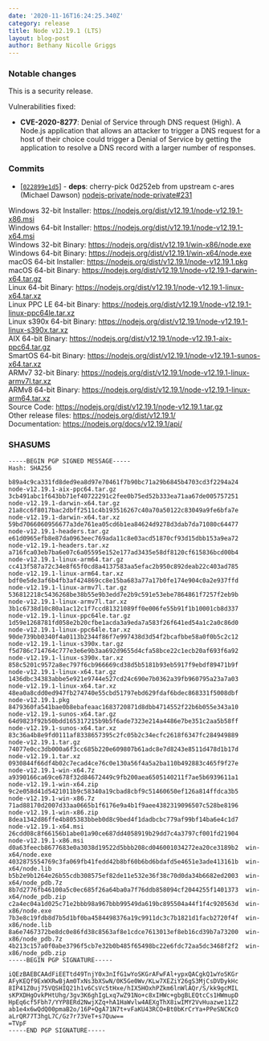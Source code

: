 ```yaml
---
date: '2020-11-16T16:24:25.340Z'
category: release
title: Node v12.19.1 (LTS)
layout: blog-post
author: Bethany Nicolle Griggs
---
```


### Notable changes

This is a security release.

Vulnerabilities fixed:

- **CVE-2020-8277**: Denial of Service through DNS request (High). A Node.js application that allows an attacker to trigger a DNS request for a host of their choice could trigger a Denial of Service by getting the application to resolve a DNS record with a larger number of responses.

### Commits

- [[`022899e1d5`](https://github.com/nodejs/node/commit/022899e1d5)] - **deps**: cherry-pick 0d252eb from upstream c-ares (Michael Dawson) [nodejs-private/node-private#231](https://github.com/nodejs-private/node-private/pull/231)

Windows 32-bit Installer: https://nodejs.org/dist/v12.19.1/node-v12.19.1-x86.msi \
Windows 64-bit Installer: https://nodejs.org/dist/v12.19.1/node-v12.19.1-x64.msi \
Windows 32-bit Binary: https://nodejs.org/dist/v12.19.1/win-x86/node.exe \
Windows 64-bit Binary: https://nodejs.org/dist/v12.19.1/win-x64/node.exe \
macOS 64-bit Installer: https://nodejs.org/dist/v12.19.1/node-v12.19.1.pkg \
macOS 64-bit Binary: https://nodejs.org/dist/v12.19.1/node-v12.19.1-darwin-x64.tar.gz \
Linux 64-bit Binary: https://nodejs.org/dist/v12.19.1/node-v12.19.1-linux-x64.tar.xz \
Linux PPC LE 64-bit Binary: https://nodejs.org/dist/v12.19.1/node-v12.19.1-linux-ppc64le.tar.xz \
Linux s390x 64-bit Binary: https://nodejs.org/dist/v12.19.1/node-v12.19.1-linux-s390x.tar.xz \
AIX 64-bit Binary: https://nodejs.org/dist/v12.19.1/node-v12.19.1-aix-ppc64.tar.gz \
SmartOS 64-bit Binary: https://nodejs.org/dist/v12.19.1/node-v12.19.1-sunos-x64.tar.xz \
ARMv7 32-bit Binary: https://nodejs.org/dist/v12.19.1/node-v12.19.1-linux-armv7l.tar.xz \
ARMv8 64-bit Binary: https://nodejs.org/dist/v12.19.1/node-v12.19.1-linux-arm64.tar.xz \
Source Code: https://nodejs.org/dist/v12.19.1/node-v12.19.1.tar.gz \
Other release files: https://nodejs.org/dist/v12.19.1/ \
Documentation: https://nodejs.org/docs/v12.19.1/api/

### SHASUMS

```
-----BEGIN PGP SIGNED MESSAGE-----
Hash: SHA256

b89a4c9ca331fd8ded9ea8d97e70461f7b90bc71a29b6845b4703cd3f2294a24  node-v12.19.1-aix-ppc64.tar.gz
3cb491abc1f643bb71ef40722291c2fee0b75ed52b333ea71aa67de005757251  node-v12.19.1-darwin-x64.tar.gz
21a8cc6f8017bac2dbff2511c4b193516267c40a70a50122c83049a9fe6bfa7e  node-v12.19.1-darwin-x64.tar.xz
59bd7066060956677a3de761ea05cd6b1ea84624d9278d3dab7da71080c64477  node-v12.19.1-headers.tar.gz
e61d0965efb8e87da0963eec769ada11c8e03acd51870cf93d15dbb153a9ea72  node-v12.19.1-headers.tar.xz
a716fca03eb7ba6e07c6a05595e152e177ad3435e58df8120cf615836bcd00b4  node-v12.19.1-linux-arm64.tar.gz
cc413f587a72c34e8f65f0cd8a4137583aa5efac2b950c892deab22c403ad785  node-v12.19.1-linux-arm64.tar.xz
bdf0e5de3af6b4fb3af424869cc8e15ba683a77a17b0fe174e904c0a2e937ffd  node-v12.19.1-linux-armv7l.tar.gz
536812218c5436268be38b55e9b3edd7e2b9c591e53ebe7864861f7257f2eb9b  node-v12.19.1-linux-armv7l.tar.xz
3b1c6738d10c80a1ac12c1f7ccd81321089ff0e006fe55b91f1b10001cb8d337  node-v12.19.1-linux-ppc64le.tar.gz
1d59e1268781fd058e2b20cfbe1acda3a9eda7a583f26f641ed54a1c2a0c86d0  node-v12.19.1-linux-ppc64le.tar.xz
90de739bb0340f4a0113b2344f86f7e997438d3d54f2bcafbbe58a0f0b5c2c12  node-v12.19.1-linux-s390x.tar.gz
f5d786c714764c777e3e6e9b3aa692d9655d4cfa58bce22c1ecb20af693f6a92  node-v12.19.1-linux-s390x.tar.xz
858c5201c9572a8ec797f6cb966669cd38d5b5181b93eb5917f9ebdf89471b9f  node-v12.19.1-linux-x64.tar.gz
1436dbc34383abbe5e921e9744e527cd24c690e7b0362a39fb960795a23a7a03  node-v12.19.1-linux-x64.tar.xz
48ea0a8cdd0ed947fb274740e55cbd51797ebd629fdaf6bdec868331f5008dbf  node-v12.19.1.pkg
8479360fa541bae0b8ebafeaac1683720871d8dbb4714552f22b6b055e343a10  node-v12.19.1-sunos-x64.tar.gz
64d9823f92b50bdd165317215b9b5f6ade7323e214a4486e7be351c2aa5b58ff  node-v12.19.1-sunos-x64.tar.xz
83c36a4b8e9fd0111af8338657395c2fc05b2c34ecfc2618f6347fc284949889  node-v12.19.1.tar.gz
74077e0cc3db000a6f3cc685b220e609807b61adc8e7d8243e8511d478d1b17d  node-v12.19.1.tar.xz
0930844f66df4b02c7ecad4ce76c0e130a56f4a5a2ba110b492883c465f9f27e  node-v12.19.1-win-x64.7z
a9390166ca69ce678f32d84672449c9fb200aea6505140211f7ae5b6939611a1  node-v12.19.1-win-x64.zip
9c2e058d41d5421011b9c58340a19cbad8cbf9c51460650ef126a814ffdca3b5  node-v12.19.1-win-x86.7z
71ad88170d2007d33aa0665b1f6176e9a4b1f9aee4382319096507c528be8196  node-v12.19.1-win-x86.zip
8dea1342d86ffe4b805383bbeb0d8c9bed4f1dadbcbc779af99bf14ba6e4c1d7  node-v12.19.1-x64.msi
26cdd08c8f66156b1abe01a90ce687dd4058919b29dd7c4a3797cf001fd21904  node-v12.19.1-x86.msi
d0a63feecb8677683e0a3038d19522d5bbb208cd046001034272ea20ce3189b2  win-x64/node.exe
4032875554769c3fa069fb41fedd42b8bf60b6bd6bdafd5e4651e3ade413161b  win-x64/node.lib
b5b2e9b1264e26b55cdb308575ef82de11e532e36f38c70d0da34b6682ed2003  win-x64/node_pdb.7z
8b7d2776fb46100a5c0ec685f26a64ba0a7f76ddb858094cf2044255f1401373  win-x64/node_pdb.zip
c2a4ec04a1d025c71e2bbb98a967bbb99549da619bc895504a44f1f4c920563d  win-x86/node.exe
7b3e8c19fdb8d7b5d1bf0ba4584498376a19c9911dc3c7b1821d1facb2720f4f  win-x86/node.lib
8a6e7467372be8dc0e86fd38c8563af8e1cdce7613013ef8eb16cd39b7a73200  win-x86/node_pdb.7z
4b213c157a0f0abe3796f5cb7e32b0b485f65498bc22e6fdc72aa5dc3468f2f2  win-x86/node_pdb.zip
-----BEGIN PGP SIGNATURE-----

iQEzBAEBCAAdFiEETtd49TnjY0x3nIfG1wYoSKGrAFwFAl+ypxQACgkQ1wYoSKGr
AFyKEQf9ExWXRwBjAm0TxNs3bXSwN/0K5Ge0Wv/KLw7XEZiY26gS3MjCsDVDykHc
8IP41Z0uj75VQSHIQ21h1v6CsVc5tHxe/hIX5HOxhPZkm6lnWlAQr/S/kk9gcMIL
sKPXDHgOvkPHtUhg/3gv3K6ghIgLxq7wZ91No+c8xIHWc+gbgBLEQtcCs1HWmupD
HpEq6cf5Fbh7/YYP8ERd2NwjXZq+hA1HaWvlw4AEXgThX8iwIMY2VvHuazwe11Z2
ab1e4x6wQdQ00pmaB2o/16P+QgA71N7t+vFaKU43RCO+Bt0bKrCrYa+PPeSNCKcO
aLrQR77T3hgL7C/Gz7r73VeT+s7Quw==
=TVpF
-----END PGP SIGNATURE-----

```
